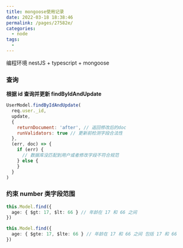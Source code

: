 ```yaml
---
title: mongoose使用记录
date: 2022-03-18 18:38:46
permalink: /pages/27582e/
categories:
  - node
tags:
  -
---
```


编程环境 nestJS + typescript + mongoose

### 查询

**根据 id 查询并更新 findByIdAndUpdate**

```js
UserModel.findByIdAndUpdate(
  req.user._id,
  update,
  {
    returnDocument: 'after', // 返回修改后的doc
    runValidators: true // 更新前检测字段合法性
  },
  (err, doc) => {
    if (err) {
      // 数据库没匹配到用户或者修改字段不符合规范
    } else {
    }
  }
)
```

### 约束 number 类字段范围

```typescript
this.Model.find({
  age: { $gt: 17, $lt: 66 } // 年龄在 17 和 66 之间
})

this.Model.find({
  age: { $gte: 17, $lte: 66 } // 年龄在 17 和 66 之间 包括 17 和 66
})
```


